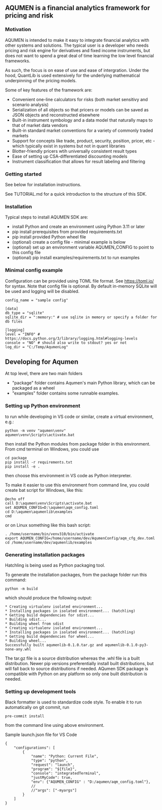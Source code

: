 ## AQUMEN is a financial analytics framework for pricing and risk

### Motivation

AQUMEN is intended to make it easy to integrate financial analytics with other systems and solutions.
The typical user is a developer who needs pricing and risk engine for derivatives and fixed income
instruments, but does not want to spend a great deal of time learning the low level
financial frameworks. 

As such, the focus is on ease of use and ease of intergration. Under the hood, QuantLib is used
extensively for the underlying mathematical underpinning of the pricing models.

Some of key features of the framework are:

- Convenient one-line calculators for risks (both market sensitivy and scenario analysis)
- Serialization of all objects so that pricers or models can be saved as JSON objects and reconstructed elsewhere
- Built-in instrument symbology and a data model that naturally maps to that of market data vendors
- Built-in standard market conventions for a variety of commonly traded markets
- Support for concepts like trade, product, security, position, pricer, etc - which typically exist in systems but not in quant libraries
- Blotter-friendly pricers wtih universally consistent result types
- Ease of setting up CSA-differentiated discounting models
- Instrument classification that allows for result labeling and filtering


### Getting started

See below for installation instructions. 

See TUTORIAL.md for a quick introduction to the structure of this SDK.

### Installation

Typical steps to install AQUMEN SDK are:

 - install Python and create an environment using Python 3.11 or later
 - pip install prerequisites from provided requirements.txt
 - pip install provided Python wheel file
 - (optional) create a config file - minimal example is below
 - (optional) set up an environment variable AQUMEN_CONFIG to point to this config file 
 - (optional) pip install examples/requirements.txt to run examples
 
### Minimal config example

Configuration can be provided using TOML file format. See https://toml.io/ for syntax.
Note that config file is optional. By default in-memory SQLite will be used and logging will be disabled.

```
config_name = "sample config"

[data]
db_type = "sqlite"
sqlite_dir = ":memory:" # use sqlite in memory or specify a folder for db files

[logging]
level = "INFO" # https://docs.python.org/3/library/logging.html#logging-levels
console = "NO" # should also write to stdout? yes or not
log_dir = "C:/Temp/AqumenLog" 
```

## Developing for Aqumen 

At top level, there are two main folders 
- "package" folder contains Aqumen's main Python library, which can be packaged as a wheel
- "examples" folder contains some runnable examples.


### Setting up Python environment

to run while developing in VS code or similar, create a virtual environment, e.g.:
```
python -m venv "aqumen\venv"
aqumen\venv\Scripts\activate.bat
```

then install the Python modules from package folder in this environment. From cmd terminal on Windows, you could use
```
cd package
pip install -r requirements.txt
pip install -e .
```
then choose this environment in VS code as Python interpreter.

To make it easier to use this environment from command line, you could create bat script for Windows, like this:

```
@echo off
call D:\aqumen\venv\Scripts\activate.bat
set AQUMEN_CONFIG=D:\aqumen\aqm_config.toml
cd D:\aqumen\aqumenlib\examples
cmd
```

or on Linux something like this bash script:
```
. /home/username/bin/venv310/bin/activate
export AQUMEN_CONFIG=/home/username/dev/AqumenConfig/aqm_cfg_dev.toml
cd /home/username/dev/aqumenlib/examples
```

### Generating installation packages

Hatchling is being used as Python packaging tool.

To generate the installation packages, from  the package folder run this command:

```
python -m build
```

which should produce the following output:
```
* Creating virtualenv isolated environment...
* Installing packages in isolated environment... (hatchling)
* Getting build dependencies for sdist...
* Building sdist...
* Building wheel from sdist
* Creating virtualenv isolated environment...
* Installing packages in isolated environment... (hatchling)
* Getting build dependencies for wheel...
* Building wheel...
Successfully built aqumenlib-0.1.0.tar.gz and aqumenlib-0.1.0-py3-none-any.whl
```

The tar.gz file is a source distribution whereas the .whl file is a built distribution. 
Newer pip versions preferentially install built distributions, but will fall back to source distributions if needed. 
AQumen SDK package is compatible with Python on any platform so only one built distribution is needed.

### Setting up development tools

Black formatter is used to standardize code style. To enable it to run automatically on git commit, run
```
pre-commit install
```
from the command line using above environment.

Sample launch.json file for VS Code
```
{
    "configurations": [
        {
            "name": "Python: Current File",
            "type": "python",
            "request": "launch",
            "program": "${file}",
            "console": "integratedTerminal",
            "justMyCode": true,
            "env": {"AQUMEN_CONFIG" : "D:/aqumen/aqm_config.toml"},
            //
            //"args": ["-myargs"]
        }
    ]
}
```

